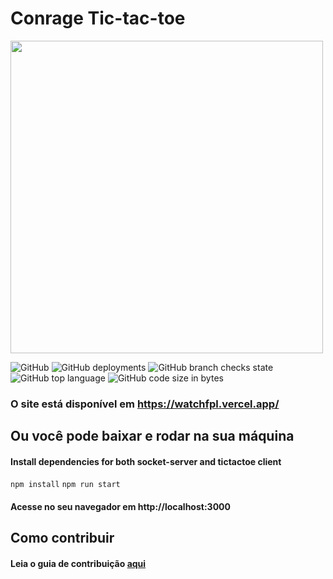 <h1>Conrage Tic-tac-toe</h1>
<img width="500px" height="500px" src="https://i.imgur.com/1HTmOp5.gif">

![GitHub](https://img.shields.io/github/license/Conrage/watch-fpl) ![GitHub deployments](https://img.shields.io/github/deployments/Conrage/watch-fpl/Production) ![GitHub branch checks state](https://img.shields.io/github/checks-status/Conrage/watch-fpl/master) ![GitHub top language](https://img.shields.io/github/languages/top/Conrage/watch-fpl) ![GitHub code size in bytes](https://img.shields.io/github/languages/code-size/Conrage/watch-fpl)
### O site está disponível em https://watchfpl.vercel.app/

## Ou você pode baixar e rodar na sua máquina

#### Install dependencies for both socket-server and tictactoe client

`npm install`
`npm run start`

#### Acesse no seu navegador em http://localhost:3000

## Como contribuir
#### Leia o guia de contribuição [aqui](CONTRIBUTING.md)
